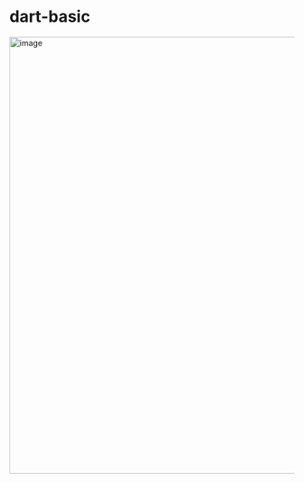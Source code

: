 # dart-basic

<img width="771" alt="image" src="https://github.com/Nhahan/dart-basic/assets/81916648/4b2f8df5-317d-4a10-a790-a372eac22028">

